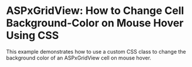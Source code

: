 # ASPxGridView: How to Change Cell Background-Color on Mouse Hover Using CSS


<p>This example demonstrates how to use a custom CSS class to change the background color of an ASPxGridView cell on mouse hover.</p>

<br/>


